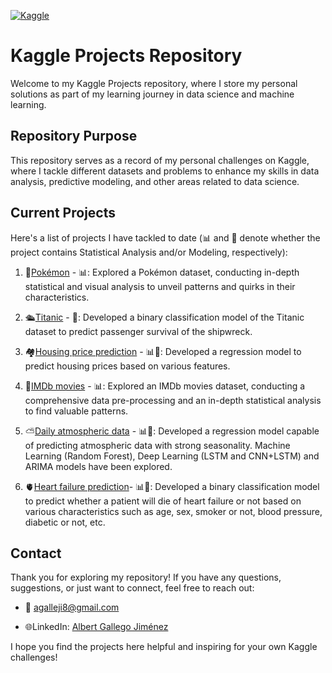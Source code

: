 [![Kaggle][kaggle-shield]][kaggle-url]


# Kaggle Projects Repository

Welcome to my Kaggle Projects repository, where I store my personal solutions as part of my learning journey in data science and machine learning.

## Repository Purpose

This repository serves as a record of my personal challenges on Kaggle, where I tackle different datasets and problems to enhance my skills in data analysis, predictive modeling, and other areas related to data science.

## Current Projects

Here's a list of projects I have tackled to date (📊 and 🤖 denote whether the project contains Statistical Analysis and/or Modeling, respectively):

1. 🐲[Pokémon](1_Pokemon) - 📊: Explored a Pokémon dataset, conducting in-depth statistical and visual analysis to unveil patterns and quirks in their characteristics.

2. 🛳️[Titanic](2_Titanic) - 🤖: Developed a binary classification model of the Titanic dataset to predict passenger survival of the shipwreck.

3. 🏘️[Housing price prediction](3_Housing%20prices) - 📊🤖: Developed a regression model to predict housing prices based on various features.

4. 🎥[IMDb movies](4_IMDb%20movies) - 📊: Explored an IMDb movies dataset, conducting a comprehensive data pre-processing and an in-depth statistical analysis to find valuable patterns.
   
5. ⛅[Daily atmospheric data](5_Daily%20atmospheric%20data) - 📊🤖: Developed a regression model capable of predicting atmospheric data with strong seasonality. Machine Learning (Random Forest), Deep Learning (LSTM and CNN+LSTM) and ARIMA models have been explored.
   
6. 🫀[Heart failure prediction](6_Heart%20failure%20prediction)- 📊🤖: Developed a binary classification model to predict whether a patient will die of heart failure or not based on various characteristics such as age, sex, smoker or not, blood pressure, diabetic or not, etc.

## Contact

Thank you for exploring my repository! If you have any questions, suggestions, or just want to connect, feel free to reach out:

- 📧 agalleji8@gmail.com
  
- 🌐LinkedIn: [Albert Gallego Jiménez](https://www.linkedin.com/in/albert-gallego-jimenez/)

I hope you find the projects here helpful and inspiring for your own Kaggle challenges!

<!-- MARKDOWN LINKS & IMAGES -->
[kaggle-shield]: https://img.shields.io/badge/Kaggle-20BEFF?style=for-the-badge&logo=Kaggle&logoColor=white
[kaggle-url]: https://www.kaggle.com/
[gmail-badge]:https://img.shields.io/badge/Gmail-D14836?style=for-the-badge&logo=gmail&logoColor=white
[linkedin-badge]: https://img.shields.io/badge/LinkedIn-0077B5?style=for-the-badge&logo=linkedin&logoColor=white
